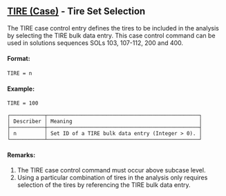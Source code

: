 ## [TIRE (Case)](https://help.hexagonmi.com/bundle/MSC_Nastran_2022.4/page/Nastran_Combined_Book/qrg/casecontrol4a/TOC.TIRE.Case.xhtml) - Tire Set Selection

The TIRE case control entry defines the tires to be included in the analysis by selecting the TIRE bulk data entry. This case control command can be used in solutions sequences SOLs 103, 107-112, 200 and 400.

#### Format:

```nastran
TIRE = n
```

#### Example:

```nastran
TIRE = 100
```

```text
┌───────────┬─────────────────────────────────────────────────┐
│ Describer │ Meaning                                         │
├───────────┼─────────────────────────────────────────────────┤
│ n         │ Set ID of a TIRE bulk data entry (Integer > 0). │
└───────────┴─────────────────────────────────────────────────┘
```

#### Remarks:

1. The TIRE case control command must occur above subcase level.
2. Using a particular combination of tires in the analysis only requires selection of the tires by referencing the TIRE bulk data entry.
